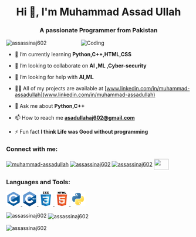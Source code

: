 <h1 align="center">Hi 👋, I'm Muhammad Assad Ullah</h1>
<h3 align="center">A passionate Programmer from Pakistan</h3>

<img align="right" alt="Coding" width="300" src=https://media0.giphy.com/media/lP8xu5t2DLGG045H8F/giphy.gif>

<p align="left"> <img src="https://komarev.com/ghpvc/?username=assassinaj602&label=Profile%20views&color=0e75b6&style=flat" alt="assassinaj602" /> </p>

- 🌱 I’m currently learning **Python,C++,HTML,CSS**

- 👯 I’m looking to collaborate on **AI ,ML ,Cyber-security**

- 🤝 I’m looking for help with **AI,ML**

- 👨‍💻 All of my projects are available at [www.linkedin.com/in/muhammad-assadullah](www.linkedin.com/in/muhammad-assadullah)

- 💬 Ask me about **Python,C++**

- 📫 How to reach me **asadullahaj602@gmail.com**

- ⚡ Fun fact **I think Life was Good without programming**

<h3 align="left">Connect with me:</h3>
<p align="left">
<a href="https://linkedin.com/in/muhammad-assadullah" target="blank"><img align="center" src="https://raw.githubusercontent.com/rahuldkjain/github-profile-readme-generator/master/src/images/icons/Social/linked-in-alt.svg" alt="muhammad-assadullah" height="30" width="40" /></a>
<a href="https://fb.com/assassinaj602" target="blank"><img align="center" src="https://raw.githubusercontent.com/rahuldkjain/github-profile-readme-generator/master/src/images/icons/Social/facebook.svg" alt="assassinaj602" height="30" width="40" /></a>
<a href="https://instagram.com/assassinaj602" target="blank"><img align="center" src="https://raw.githubusercontent.com/rahuldkjain/github-profile-readme-generator/master/src/images/icons/Social/instagram.svg" alt="assassinaj602" height="30" width="40" /></a>
<a href="https://www.youtube.com/channel/UCqg08yQJJhTwCQUgRIjgVRQ" target="blank"><img align="center" src="https://raw.githubusercontent.com/rahuldkjain/github-profile-readme-generator/master/src/images/icons/Social/youtube.svg" alt="" height="30" width="40" /></a>
</p>

<h3 align="left">Languages and Tools:</h3>
<p align="left"> <a href="https://www.cprogramming.com/" target="_blank" rel="noreferrer"> <img src="https://raw.githubusercontent.com/devicons/devicon/master/icons/c/c-original.svg" alt="c" width="40" height="40"/> </a> <a href="https://www.w3schools.com/cpp/" target="_blank" rel="noreferrer"> <img src="https://raw.githubusercontent.com/devicons/devicon/master/icons/cplusplus/cplusplus-original.svg" alt="cplusplus" width="40" height="40"/> </a> <a href="https://www.w3schools.com/css/" target="_blank" rel="noreferrer"> <img src="https://raw.githubusercontent.com/devicons/devicon/master/icons/css3/css3-original-wordmark.svg" alt="css3" width="40" height="40"/> </a> <a href="https://www.w3.org/html/" target="_blank" rel="noreferrer"> <img src="https://raw.githubusercontent.com/devicons/devicon/master/icons/html5/html5-original-wordmark.svg" alt="html5" width="40" height="40"/> </a> <a href="https://www.python.org" target="_blank" rel="noreferrer"> <img src="https://raw.githubusercontent.com/devicons/devicon/master/icons/python/python-original.svg" alt="python" width="40" height="40"/> </a> </p>

<p><img align="left" src="https://github-readme-stats.vercel.app/api/top-langs?username=assassinaj602&show_icons=true&locale=en&layout=compact" alt="assassinaj602" /></p>

<p>&nbsp;<img align="center" src="https://github-readme-stats.vercel.app/api?username=assassinaj602&show_icons=true&locale=en" alt="assassinaj602" /></p>

<p><img align="center" src="https://github-readme-streak-stats.herokuapp.com/?user=assassinaj602&" alt="assassinaj602" /></p>
